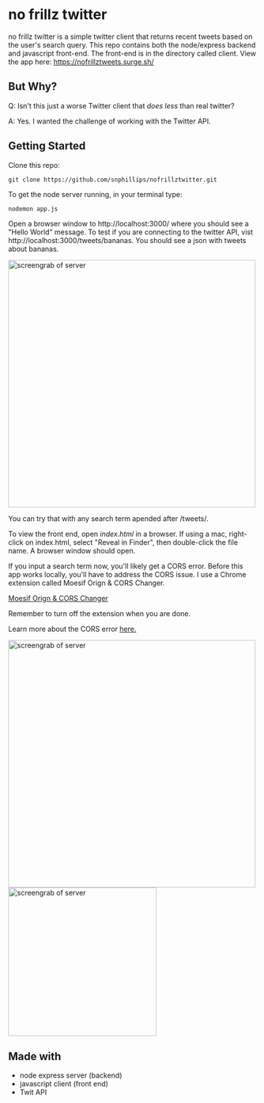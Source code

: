 # no frillz twitter

no frillz twitter is a simple twitter client that returns recent tweets based on the user's search query. This repo contains both the node/express backend and javascript front-end. The front-end is in the directory called client.  View the app here: https://nofrillztweets.surge.sh/

## But Why?
Q: Isn't this just a worse Twitter client that _does less_ than real twitter?

A: Yes. I wanted the challenge of working with the Twitter API.



## Getting Started

Clone this repo:

`git clone https://github.com/snphillips/nofrillztwitter.git`

To get the node server running, in your terminal type:

`nodemon app.js`

Open a browser window to http://localhost:3000/ where you should see a "Hello World" message.
To test if you are connecting to the twitter API, vist http://localhost:3000/tweets/bananas. You should see a json with tweets about bananas.

<img src="https://i.imgur.com/3bvGapG.png" width="500" alt="screengrab of server">
     
You can try that with any search term apended after /tweets/.


To view the front end, open *index.html* in a browser. 
If using a mac, right-click on index.html, select "Reveal in Finder", then double-click the file name. A browser window should open. 

If you input a search term now, you'll likely get a CORS error. Before this app works locally, you'll have to address the CORS issue. I use a Chrome extension called Moesif Orign & CORS Changer.


[Moesif Orign & CORS Changer](https://chrome.google.com/webstore/detail/moesif-orign-cors-changer/digfbfaphojjndkpccljibejjbppifbc/related?hl=en-US)

Remember to turn off the extension when you are done.

Learn more about the CORS error [here.](https://medium.com/@dtkatz/3-ways-to-fix-the-cors-error-and-how-access-control-allow-origin-works-d97d55946d9)


<img src="https://i.imgur.com/dofkpVD.png" width="500" alt="screengrab of server">
<img src="https://i.imgur.com/ZQAZZob.png" width="300" alt="screengrab of server">




## Made with
- node express server (backend)
- javascript client (front end)
- Twit API
